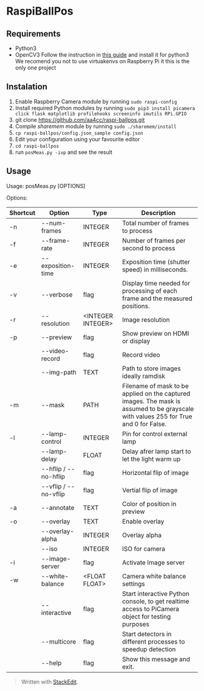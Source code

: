 # RaspiBallPos

## Requirements
- Python3
- OpenCV3
Follow the instruction in [this guide](http://www.pyimagesearch.com/2016/04/18/install-guide-raspberry-pi-3-raspbian-jessie-opencv-3/) and install it for python3
We recomend you not to use virtuakenvs on Raspberry Pi it this is the only one project

## Instalation
1) Enable Raspberry Camera module by running ```sudo raspi-config```
1) Install required Python modules by running ```sudo pip3 install picamera click flask matplotlib profilehooks screeninfo imutils RPi.GPIO```
1) git clone https://github.com/aa4cc/raspi-ballpos.git
1) Compile _sharemem_ module by running ```sudo ./sharemem/install```
1) ```cp raspi-ballpos/config.json_sample config.json```
1) Edit your configuration using your favourite editor
1) ```cd raspi-ballpos```
1) run ```posMeas.py -ivp``` and see the result

## Usage
Usage: posMeas.py [OPTIONS]

Options:

|Shortcut| Option | Type | Description|
|--|--|--|--|
| -n | \-\-num-frames | INTEGER |Total number of frames to process|
| -f | \-\-frame-rate | INTEGER | Number of frames per second to process|
| -e | \-\-exposition-time | INTEGER | Exposition time (shutter speed) in milliseconds.|
| -v | \-\-verbose| flag | Display time needed for processing of each frame and the measured positions.|
| -r | \-\-resolution | \<INTEGER INTEGER> | Image resolution|
| -p | \-\-preview |flag | Show preview on HDMI or display|
| | \-\-video-record | flag | Record video|
| | \-\-img-path | TEXT| Path to store images ideally ramdisk|
| -m | \-\-mask | PATH | Filename of mask to be applied on the captured images. The mask is assumed to be grayscale with values 255 for True and 0 for False.|
| -l | \-\-lamp-control | INTEGER | Pin for control external lamp|
| | \-\-lamp-delay | FLOAT |  Delay afrer lamp start to let the light warm up|
| | \-\-hflip / \-\-no-hflip | flag | Horizontal flip of image|
| | \-\-vflip / \-\-no-vflip |flag| Vertial flip of image|
| -a | \-\-annotate | TEXT | Color of position in preview|
| -o | \-\-overlay | TEXT | Enable overlay|
| |\-\-overlay-alpha | INTEGER | Overlay alpha|
| |\-\-iso | INTEGER | ISO for camera|
| -i | \-\-image-server | flag | Activate Image server |
| -w | \-\-white-balance | \<FLOAT FLOAT> | Camera white balance settings |
| | \-\-interactive| flag | Start interactive Python console, to get realtime access to PiCamera object for testing purposes
| |\-\-multicore| flag | Start detectors in different processes to speedup detection 
| |\-\-help |flag | Show this message and exit.|


> Written with [StackEdit](https://stackedit.io/).